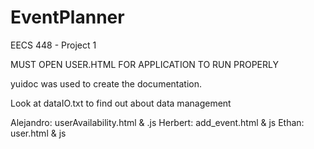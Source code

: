 # EventPlanner
EECS 448 - Project 1


MUST OPEN USER.HTML FOR APPLICATION TO RUN PROPERLY

yuidoc was used to create the documentation.

Look at dataIO.txt to find out about data management

Alejandro: userAvailability.html & .js
Herbert: add_event.html & js
Ethan: user.html & js
